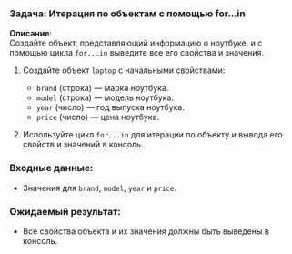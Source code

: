 ### Задача: Итерация по объектам с помощью for...in

**Описание**:  
Создайте объект, представляющий информацию о ноутбуке, и с помощью цикла `for...in` выведите все его свойства и значения.

1. Создайте объект `laptop` с начальными свойствами:
    - `brand` (строка) — марка ноутбука.
    - `model` (строка) — модель ноутбука.
    - `year` (число) — год выпуска ноутбука.
    - `price` (число) — цена ноутбука.

2. Используйте цикл `for...in` для итерации по объекту и вывода его свойств и значений в консоль.

### Входные данные:
- Значения для `brand`, `model`, `year` и `price`.

### Ожидаемый результат:
- Все свойства объекта и их значения должны быть выведены в консоль.


